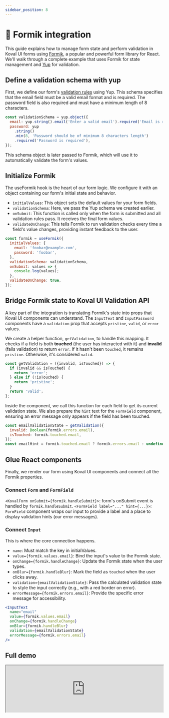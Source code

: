 ```yaml
---
sidebar_position: 8
---
```


# 🧩 Formik integration

This guide explains how to manage form state and perform validation in Koval UI forms using [Formik](https://formik.org/), a popular and powerful form library for React. We'll walk through a complete example that uses Formik for state management and [Yup](https://github.com/jquense/yup) for validation.

## Define a validation schema with yup

First, we define our form's [validation rules](https://github.com/jquense/yup?tab=readme-ov-file#schema-basics) using Yup. This schema specifies that the email field must be a valid email format and is required. The password field is also required and must have a minimum length of 8 characters.

```js
const validationSchema = yup.object({
  email: yup.string().email('Enter a valid email').required('Email is required'),
  password: yup
    .string()
    .min(8, 'Password should be of minimum 8 characters length')
    .required('Password is required'),
});
```

This schema object is later passed to Formik, which will use it to automatically validate the form's values.

## Initialize Formik

The useFormik hook is the heart of our form logic. We configure it with an object containing our form's initial state and behavior.

- `initialValues`: This object sets the default values for your form fields.
- `validationSchema`: Here, we pass the Yup schema we created earlier.
- `onSubmit`: This function is called only when the form is submitted and all validation rules pass. It receives the final form values.
- `validateOnChange`: This tells Formik to run validation checks every time a field's value changes, providing instant feedback to the user.

```js
const formik = useFormik({
  initialValues: {
    email: 'foobar@example.com',
    password: 'foobar',
  },
  validationSchema: validationSchema,
  onSubmit: values => {
    console.log(values);
  },
  validateOnChange: true,
});
```

## Bridge Formik state to Koval UI Validation API

A key part of the integration is translating Formik's state into props that Koval UI components can understand. The `InputText` and `InputPassword` components have a `validation` prop that accepts `pristine`, `valid`, or `error` values.

We create a helper function, `getValidation`, to handle this mapping. It checks if a field is both **touched** (the user has interacted with it) and **invalid** (fails validation) to return `error`. If it hasn't been `touched`, it remains `pristine`. Otherwise, it's considered `valid`.

```js
const getValidation = ({invalid, isTouched}) => {
  if (invalid && isTouched) {
    return 'error';
  } else if (!isTouched) {
    return 'pristine';
  }
  return 'valid';
};
```

Inside the component, we call this function for each field to get its current validation state. We also prepare the `hint` text for the `FormField` component, ensuring an error message only appears if the field has been touched.

```js
const emailValidationState = getValidation({
  invalid: Boolean(formik.errors.email),
  isTouched: formik.touched.email,
});
const emailHint = formik.touched.email ? formik.errors.email : undefined;
```

## Glue React components

Finally, we render our form using Koval UI components and connect all the Formik properties.

### Connect `Form` and `FormField`

`<KovalForm onSubmit={formik.handleSubmit}>`: form's onSubmit event is handled by `formik.handleSubmit`. `<FormField label="..." hint={...}>`: `FormField` component wraps our input to provide a label and a place to display validation hints (our error messages).

### Connect `Input`

This is where the core connection happens.

- `name`: Must match the key in initialValues.
- `value={formik.values.email}`: Bind the input's value to the Formik state.
- `onChange={formik.handleChange}`: Update the Formik state when the user types.
- `onBlur={formik.handleBlur}`: Mark the field as `touched` when the user clicks away.
- `validation={emailValidationState}`: Pass the calculated validation state to style the input correctly (e.g., with a red border on error).
- `errorMessage={formik.errors.email}`: Provide the specific error message for accessibility.

```jsx
<InputText
  name="email"
  value={formik.values.email}
  onChange={formik.handleChange}
  onBlur={formik.handleBlur}
  validation={emailValidationState}
  errorMessage={formik.errors.email}
/>
```

## Full demo

<iframe
src="https://stackblitz.com/edit/vitejs-vite-qwyrdccs?embed=1&file=src%2FApp.tsx&theme=light"
width="100%"
height={666}
/>
